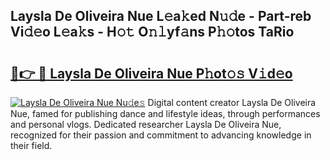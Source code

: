 ## Laysla De Oliveira Nue L𝚎a𝚔ed N𝚞𝚍e - Part-reb Vi𝚍𝚎o L𝚎a𝚔s - H𝚘𝚝 O𝚗𝚕yf𝚊ns P𝚑𝚘tos TaRio

# <h2><a href="http://kf5oex.oniu.top/?m=Laysla+De+Oliveira+Nue">🔗👉 🔴 Laysla De Oliveira Nue P𝚑ot𝚘𝚜 V𝚒d𝚎o</a></h2>

[![Laysla De Oliveira Nue Nu𝚍e𝚜](https://i.imgur.com/0qMVB7G.gif)](http://kf5oex.oniu.top/?m=Laysla+De+Oliveira+Nue)
Digital content creator Laysla De Oliveira Nue, famed for publishing dance and lifestyle ideas, through performances and personal vlogs. Dedicated researcher Laysla De Oliveira Nue, recognized for their passion and commitment to advancing knowledge in their field.  
